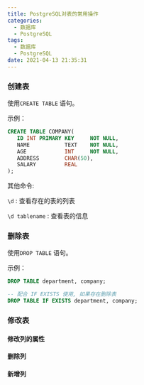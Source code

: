 ```yaml
---
title: PostgreSQL对表的常用操作
categories:
  - 数据库
  - PostgreSQL
tags:
  - 数据库
  - PostgreSQL
date: 2021-04-13 21:35:31
---
```


### 创建表

使用`CREATE TABLE` 语句。

示例：

```SQL
CREATE TABLE COMPANY(
   ID INT PRIMARY KEY     NOT NULL,
   NAME           TEXT    NOT NULL,
   AGE            INT     NOT NULL,
   ADDRESS        CHAR(50),
   SALARY         REAL
);
```

其他命令:

`\d` : 查看存在的表的列表

`\d tablename` : 查看表的信息

### 删除表

使用`DROP TABLE` 语句。

示例：

```SQL
DROP TABLE department, company;

-- 配合 IF EXISTS 使用, 如果存在删除表
DROP TABLE IF EXISTS department, company;
```

### 修改表



#### 修改列的属性



#### 删除列



#### 新增列

